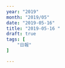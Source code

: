 ```yaml
---
year: "2019"
month: "2019/05"
date: "2019-05-16"
title: "2019-05-16 "
draft: true
tags: [
    "日報"
]

---
```


